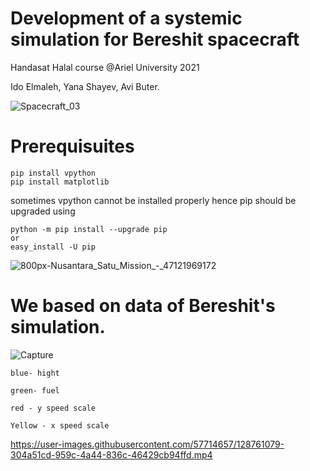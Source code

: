 # Development of a systemic simulation for Bereshit spacecraft

Handasat Halal course @Ariel University 2021

Ido Elmaleh, Yana Shayev, Avi Buter.

![Spacecraft_03](https://user-images.githubusercontent.com/57714657/128746782-f8759eae-3f03-42a0-8a35-144fb0b280d4.jpg)
# Prerequisuites 
```
pip install vpython
pip install matplotlib
```

sometimes vpython cannot be installed properly hence pip should be upgraded using
```
python -m pip install --upgrade pip
or
easy_install -U pip
```
![800px-Nusantara_Satu_Mission_-_47121969172](https://user-images.githubusercontent.com/57714657/128746814-2630e968-6d58-40cb-bc56-308f6f0892df.jpg)

# We based on data of Bereshit's simulation.

![Capture](https://user-images.githubusercontent.com/57714657/128760018-2f9b7ca7-3dc4-4f22-a274-1e519f53dd29.PNG)
```
blue- hight

green- fuel

red - y speed scale

Yellow - x speed scale

```
https://user-images.githubusercontent.com/57714657/128761079-304a51cd-959c-4a44-836c-46429cb94ffd.mp4

